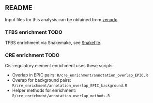 ## README

Input files for this analysis can be obtained from [zenodo](ZENODO_LINK).

### TFBS enrichment TODO
TFBS enrichment via Snakemake, see [Snakefile](Snakefile).

### CRE enrichment TODO

Cis-regulatory element enrichment uses these scripts:

* Overlap in EPIC pairs: `R/cre_enrichment/annotation_overlap_EPIC.R`
* Overap for background pairs: `R/cre_enrichment/annotation_overlap_EPIC_background.R`
* Helper methods for enrichment: `R/cre_enrichment/annotation_overlap_methods.R`
